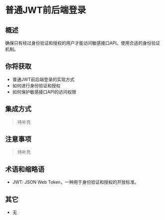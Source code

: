 # 普通JWT前后端登录

## 概述

确保只有经过身份验证和授权的用户才能访问敏感接口API。使用合适的身份验证机制。

## 你将获取

- 普通JWT前后端登录的实现方式
- 如何进行身份验证和授权
- 如何保护敏感接口API的访问权限


## 集成方式

> 待补充

## 注意事项

> 待补充

## 术语和缩略语

- JWT: JSON Web Token，一种用于身份验证和授权的开放标准。

## 其它

- 无
